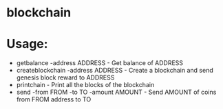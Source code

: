 # blockchain

# Usage:
  - getbalance -address ADDRESS - Get balance of ADDRESS
  - createblockchain -address ADDRESS - Create a blockchain and send genesis block reward to ADDRESS
  - printchain - Print all the blocks of the blockchain
  - send -from FROM -to TO -amount AMOUNT - Send AMOUNT of coins from FROM address to TO